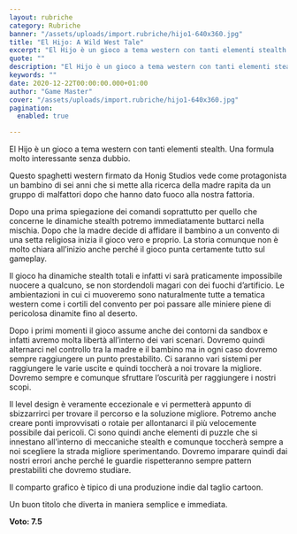 ```yaml
---
layout: rubriche
category: Rubriche
banner: "/assets/uploads/import.rubriche/hijo1-640x360.jpg"
title: "El Hijo: A Wild West Tale"
excerpt: "El Hijo è un gioco a tema western con tanti elementi stealth. Una formula molto interessante senza dubbio. Questo spaghetti western firmato da Honig Studios vede come protagonista un bambino di sei anni che si mette alla ricerca della madre rapita da un gruppo di malfattori dopo che hanno dato fuoco alla nostra fattoria. Dopo [&hellip"
quote: ""
description: "El Hijo è un gioco a tema western con tanti elementi stealth. Una formula molto interessante senza dubbio. Questo spaghetti western firmato da Honig Studios vede come protagonista un bambino di sei anni che si mette alla ricerca della madre rapita da un gruppo di malfattori dopo che hanno dato fuoco alla nostra fattoria. Dopo [&hellip"
keywords: ""
date: 2020-12-22T00:00:00.000+01:00
author: "Game Master"
cover: "/assets/uploads/import.rubriche/hijo1-640x360.jpg"
pagination:
  enabled: true

---
```


El Hijo è un gioco a tema western con tanti elementi stealth. Una formula molto interessante senza dubbio.

Questo spaghetti western firmato da Honig Studios vede come protagonista un bambino di sei anni che si mette alla ricerca della madre rapita da un gruppo di malfattori dopo che hanno dato fuoco alla nostra fattoria.

Dopo una prima spiegazione dei comandi soprattutto per quello che concerne le dinamiche stealth potremo immediatamente buttarci nella mischia. Dopo che la madre decide di affidare il bambino a un convento di una setta religiosa inizia il gioco vero e proprio. La storia comunque non è molto chiara all’inizio anche perché il gioco punta certamente tutto sul gameplay.

Il gioco ha dinamiche stealth totali e infatti vi sarà praticamente impossibile nuocere a qualcuno, se non stordendoli magari con dei fuochi d’artificio. Le ambientazioni in cui ci muoveremo sono naturalmente tutte a tematica western come i cortili del convento per poi passare alle miniere piene di pericolosa dinamite fino al deserto.

Dopo i primi momenti il gioco assume anche dei contorni da sandbox e infatti avremo molta libertà all’interno dei vari scenari. Dovremo quindi alternarci nel controllo tra la madre e il bambino ma in ogni caso dovremo sempre raggiungere un punto prestabilito. Ci saranno vari sistemi per raggiungere le varie uscite e quindi toccherà a noi trovare la migliore. Dovremo sempre e comunque sfruttare l’oscurità per raggiungere i nostri scopi.

Il level design è veramente eccezionale e vi permetterà appunto di sbizzarrirci per trovare il percorso e la soluzione migliore. Potremo anche creare ponti improvvisati o rotaie per allontanarci il più velocemente possibile dai pericoli. Ci sono quindi anche elementi di puzzle che si innestano all’interno di meccaniche stealth e comunque toccherà sempre a noi scegliere la strada migliore sperimentando. Dovremo imparare quindi dai nostri errori anche perché le guardie rispetteranno sempre pattern prestabiliti che dovremo studiare.

Il comparto grafico è tipico di una produzione indie dal taglio cartoon.

Un buon titolo che diverta in maniera semplice e immediata.

**Voto: 7.5**